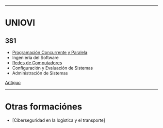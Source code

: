 
---
# UNIOVI
## 3S1

- [Programación Concurrente y Paralela](UNIOVI/PCP/README.md)
- Ingeniería del Software
- [Redes de Computadores](UNIOVI/Redes1/README.md)
- Configuración y Evaluación de Sistemas
- Administración de Sistemas

[Antiguo](Antiguo/README.md)

---
# Otras formaciónes
- [Ciberseguridad en la logística y el transporte]